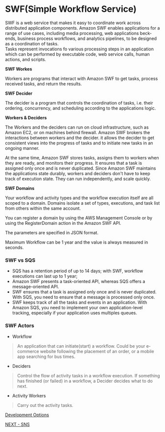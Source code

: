 # SWF(Simple Workflow Service)  


SWF is a web service that makes it easy to coordinate work across distributed application components. Amazon SWF enables applications for a range of use cases, including media processing, web applications beck-ends, business process workflows, and analytics pipelines, to be designed as a coordination of tasks.  
Tasks represent invocations fo various processing steps in an application which can be performed by executable code, web service calls, human actions, and scripts.  

**SWF Workes**  

Workers are programs that interact with Amazon SWF to get tasks, process received tasks, and return the results.  

**SWF Decider**  

The decider is a program that controls the coordination of tasks, i.e. their ordering, concurrency, and scheduling according to the applications logic.  

**Workers & Deciders**  

The Workers and the deciders can run on cloud infrastructure, such as Amazon EC2, or on machines behind firewall. Amazon SWF brokers the interactions between workers and the decider. it allows the decider to get consistent views into the progress of tasks and to initiate new tasks in an ongoing manner.  

At the same time, Amazon SWF stores tasks, assigns them to workers when they are ready, and monitors their progress. It ensures that a task is assigned only once and is never duplicated. Since Amazon SWF maintains the applications state durably, workers and deciders don't have to keep track of execution state. They can run independently, and scale quickly.  

**SWF Domains**  

Your workflow and activity types and the workflow execution itself are all scoped to a domain. Domains isolate a set of types, executions, and task list from others within the same account.  

You can register a domain by using the AWS Management Console or by using the RegisterDomain action in the Amazon SWF API.  

The parameters are specified in JSON format.  

Maximum Workflow can be 1 year and the value is always measured in seconds.  

### SWF vs SQS  

* SQS has a retention period of up to 14 days; with SWF, workflow executions can last up to 1 year;  
* Amazon SWF presents a task-oriented API, whereas SQS offers a message-oriented API.  
* SWF ensures that a task is assigned only once and is never duplicated. With SQS, you need to ensure that a message is processed only once.  
* SWF keeps track of all the tasks and events in an application. With Amazon SQS, you need to implement your own application-level tracking, especially if your  application uses multiples queues.

### SWF Actors  

* Workflow  
> An application that can initiate(start) a workflow. Could be your e-commerce website following the placement of an order, or a mobile app searching for bus times.  

* Deciders  
> Control the flow of activity tasks in a workflow execution. If something has finished (or failed) in a workflow, a Decider decides what to do next.  

* Activity Workers  
> Carry out the activity tasks.   


[Development Options](https://docs.aws.amazon.com/amazonswf/latest/developerguide/swf-welcome.htm)

[NEXT - SNS](sns.md)
